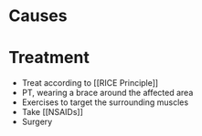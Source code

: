 # Causes

# Treatment
- Treat according to [[RICE Principle]]
- PT, wearing a brace around the affected area
- Exercises to target the surrounding muscles
- Take [[NSAIDs]]
- Surgery